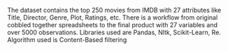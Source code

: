 The dataset contains the top 250 movies from IMDB with 27 attributes like Title, Director, Genre, Plot, Ratings, etc. There is a workflow from original cobbled together spreadsheets to the final product with 27 variables and over 5000 observations. Libraries used are Pandas, Nltk, Scikit-Learn, Re. Algorithm used is Content-Based filtering
